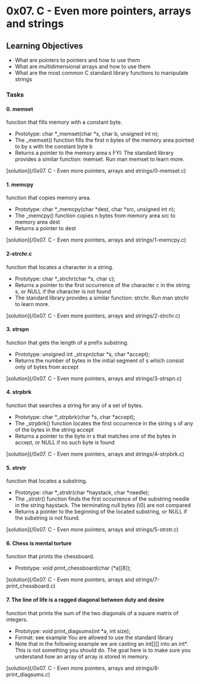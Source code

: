 # 0x07. C - Even more pointers, arrays and strings

## Learning Objectives
- What are pointers to pointers and how to use them
- What are multidimensional arrays and how to use them
- What are the most common C standard library functions to manipulate strings

### Tasks
#### 0. memset
 function that fills memory with a constant byte.

- Prototype: char *_memset(char *s, char b, unsigned int n);
- The _memset() function fills the first n bytes of the memory area pointed to by s with the constant byte b
- Returns a pointer to the memory area s
FYI: The standard library provides a similar function: memset. Run man memset to learn more.

[solution](/0x07. C - Even more pointers, arrays and strings/0-memset.c)

#### 1. memcpy
function that copies memory area.

- Prototype: char *_memcpy(char *dest, char *src, unsigned int n);
- The _memcpy() function copies n bytes from memory area src to memory area dest
- Returns a pointer to dest

[solution](/0x07. C - Even more pointers, arrays and strings/1-memcpy.c)

#### 2-strchr.c
function that locates a character in a string.

- Prototype: char *_strchr(char *s, char c);
- Returns a pointer to the first occurrence of the character c in the string s, or NULL if the character is not found
- The standard library provides a similar function: strchr. Run man strchr to learn more.

[solution](/0x07. C - Even more pointers, arrays and strings/2-strchr.c)

#### 3. strspn

 function that gets the length of a prefix substring.

- Prototype: unsigned int _strspn(char *s, char *accept);
- Returns the number of bytes in the initial segment of s which consist only of bytes from accept

[solution](/0x07. C - Even more pointers, arrays and strings/3-strspn.c)

#### 4. strpbrk
function that searches a string for any of a set of bytes.

- Prototype: char *_strpbrk(char *s, char *accept);
- The _strpbrk() function locates the first occurrence in the string s of any of the bytes in the string accept
- Returns a pointer to the byte in s that matches one of the bytes in accept, or NULL if no such byte is found

[solution](/0x07. C - Even more pointers, arrays and strings/4-strpbrk.c)

#### 5. strstr

function that locates a substring.

- Prototype: char *_strstr(char *haystack, char *needle);
- The _strstr() function finds the first occurrence of the substring needle in the string haystack. The terminating null bytes (\0) are not compared
- Returns a pointer to the beginning of the located substring, or NULL if the substring is not found.

[solution](/0x07. C - Even more pointers, arrays and strings/5-strstr.c)

#### 6. Chess is mental torture
function that prints the chessboard.

- Prototype: void print_chessboard(char (*a)[8]);

[solution](/0x07. C - Even more pointers, arrays and strings/7-print_chessboard.c)

#### 7. The line of life is a ragged diagonal between duty and desire

 function that prints the sum of the two diagonals of a square matrix of integers.
- Prototype: void print_diagsums(int *a, int size);
- Format: see example
You are allowed to use the standard library
- Note that in the following example we are casting an int[][] into an int*. This is not something you should do. The goal here is to make sure you understand how an array of array is stored in memory.

[solution](/0x07. C - Even more pointers, arrays and strings/8-print_diagsums.c)

